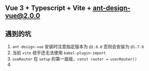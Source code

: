 ## Vue 3 + Typescript + Vite + ant-design-vue@2.0.0

## 遇到的坑

1. `ant-design-vue` 安装时注意指定版本为 `@2.0.0` 否则会安装为 `@1.7.6`
2. 当前 `vite` 视乎还无法使用 `babel-plugin-import`
3. `useRouter` 在 `setup` 的第一层级，`const router = userRouter()`
4.  

